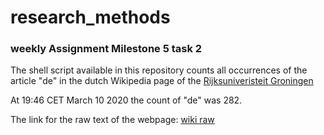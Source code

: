 # research_methods
### weekly Assignment Milestone 5 task 2 
The shell script available in this repository counts all occurrences of the article "de" in the dutch Wikipedia page of the [Rijksuniveristeit Groningen](https://nl.wikipedia.org/wiki/Rijksuniversiteit_Groningen)

At 19:46 CET March 10 2020 the count of "de" was 282.

The link for the raw text of the webpage: [wiki raw](https://nl.wikipedia.org//w/index.php?title=Rijksuniversiteit_Groningen&action=raw)
